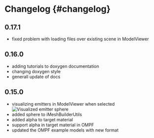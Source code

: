 Changelog                           {#changelog}
=========

0.17.1
------

- fixed problem with loading files over existing scene in ModelViewer

0.16.0
------

- adding tutorials to doxygen documentation
- changing doxygen style
- generall update of docs

0.15.0
------

- visualizing emitters in ModelViewer when selected
  ![Visualized emitter sphere](/images/ModelViewer_Emitter_Visible.png)
- added sphere to iMeshBuilderUtils
- added alpha to target material
- support alpha in target material in OMPF
- updated the OMPF example models with new format
